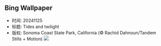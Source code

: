 ## Bing Wallpaper
- 时间: 20241125
- 标题: Tides and twilight
- 版权: Sonoma Coast State Park, California (© Rachid Dahnoun/Tandem Stills + Motion)
![](https://cn.bing.com/th?id=OHR.SonomaCoast_EN-US5218026576_UHD.jpg&rf=LaDigue_UHD.jpg&pid=hp&w=3840&h=2160&rs=1&c=4)
